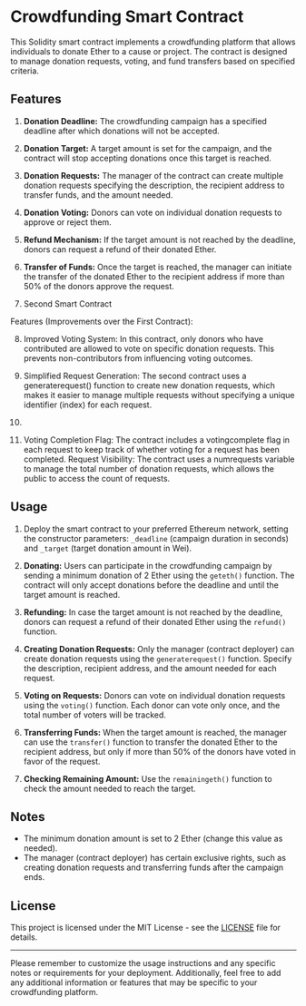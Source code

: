 # Crowdfunding Smart Contract

This Solidity smart contract implements a crowdfunding platform that allows individuals to donate Ether to a cause or project. The contract is designed to manage donation requests, voting, and fund transfers based on specified criteria.

## Features

1. **Donation Deadline:** The crowdfunding campaign has a specified deadline after which donations will not be accepted.

2. **Donation Target:** A target amount is set for the campaign, and the contract will stop accepting donations once this target is reached.

3. **Donation Requests:** The manager of the contract can create multiple donation requests specifying the description, the recipient address to transfer funds, and the amount needed.

4. **Donation Voting:** Donors can vote on individual donation requests to approve or reject them.

5. **Refund Mechanism:** If the target amount is not reached by the deadline, donors can request a refund of their donated Ether.

6. **Transfer of Funds:** Once the target is reached, the manager can initiate the transfer of the donated Ether to the recipient address if more than 50% of the donors approve the request.
7. Second Smart Contract

Features (Improvements over the First Contract):

8. Improved Voting System: In this contract, only donors who have contributed are allowed to vote on specific donation requests. This prevents non-contributors from influencing voting outcomes.
   
10. Simplified Request Generation: The second contract uses a generaterequest() function to create new donation requests, which makes it easier to manage multiple requests without specifying a unique identifier (index) for each request.
11. 
12. Voting Completion Flag: The contract includes a votingcomplete flag in each request to keep track of whether voting for a request has been completed.
Request Visibility: The contract uses a numrequests variable to manage the total number of donation requests, which allows the public to access the count of requests.

## Usage

1. Deploy the smart contract to your preferred Ethereum network, setting the constructor parameters: `_deadline` (campaign duration in seconds) and `_target` (target donation amount in Wei).

2. **Donating:** Users can participate in the crowdfunding campaign by sending a minimum donation of 2 Ether using the `geteth()` function. The contract will only accept donations before the deadline and until the target amount is reached.

3. **Refunding:** In case the target amount is not reached by the deadline, donors can request a refund of their donated Ether using the `refund()` function.

4. **Creating Donation Requests:** Only the manager (contract deployer) can create donation requests using the `generaterequest()` function. Specify the description, recipient address, and the amount needed for each request.

5. **Voting on Requests:** Donors can vote on individual donation requests using the `voting()` function. Each donor can vote only once, and the total number of voters will be tracked.

6. **Transferring Funds:** When the target amount is reached, the manager can use the `transfer()` function to transfer the donated Ether to the recipient address, but only if more than 50% of the donors have voted in favor of the request.

7. **Checking Remaining Amount:** Use the `remainingeth()` function to check the amount needed to reach the target.

## Notes

- The minimum donation amount is set to 2 Ether (change this value as needed).
- The manager (contract deployer) has certain exclusive rights, such as creating donation requests and transferring funds after the campaign ends.

## License

This project is licensed under the MIT License - see the [LICENSE](LICENSE) file for details.

---

Please remember to customize the usage instructions and any specific notes or requirements for your deployment. Additionally, feel free to add any additional information or features that may be specific to your crowdfunding platform.
